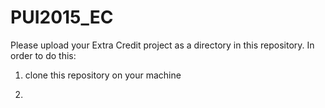 # PUI2015_EC
Please upload your Extra Credit project as a directory in this repository. In order to do this: 

1) clone this repository on your machine

2) 

